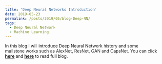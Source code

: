 ```yaml
---
title: 'Deep Neural Networks Introduction'
date: 2019-05-23
permalink: /posts/2019/05/blog-Deep-NN/
tags:
  - Deep Neural Network
  - Machine Learning
---
```


In this blog I will introduce Deep Neural Network history and some mailstone works such as AlexNet, ResNet, GAN and CapsNet. You can click [**here**](https://zhuanlan.zhihu.com/p/47926337) and [**here**](https://github.com/PrideLee/Machine-Learning-Notes/tree/master/Machine%20Learning/Deep%20Networks) to read full blog. 
